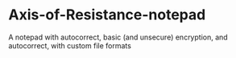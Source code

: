 # Axis-of-Resistance-notepad
A notepad with autocorrect, basic (and unsecure) encryption, and autocorrect, with custom file formats
